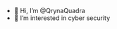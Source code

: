- 👋 Hi, I’m @QrynaQuadra
- 👀 I’m interested in cyber security
<!---
QrynaQuadra/QrynaQuadra is a ✨ special ✨ repository because its `README.md` (this file) appears on your GitHub profile.
You can click the Preview link to take a look at your changes.
--->
